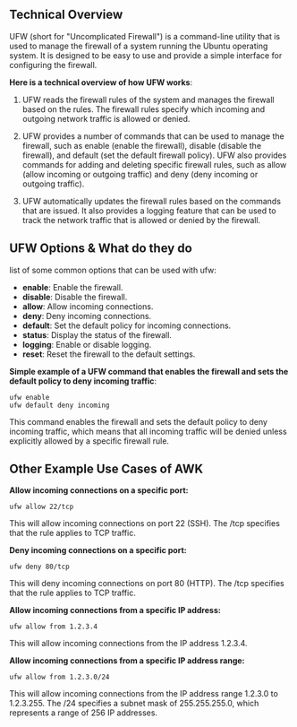 ## Technical Overview

UFW (short for "Uncomplicated Firewall") is a command-line utility that is used to manage the firewall of a system running the Ubuntu operating system. It is designed to be easy to use and provide a simple interface for configuring the firewall.

**Here is a technical overview of how UFW works**:

1. UFW reads the firewall rules of the system and manages the firewall based on the rules. The firewall rules specify which incoming and outgoing network traffic is allowed or denied.

1. UFW provides a number of commands that can be used to manage the firewall, such as enable (enable the firewall), disable (disable the firewall), and default (set the default firewall policy). UFW also provides commands for adding and deleting specific firewall rules, such as allow (allow incoming or outgoing traffic) and deny (deny incoming or outgoing traffic).

1. UFW automatically updates the firewall rules based on the commands that are issued. It also provides a logging feature that can be used to track the network traffic that is allowed or denied by the firewall.

## UFW Options & What do they do

list of some common options that can be used with ufw:

- **enable**: Enable the firewall.
- **disable**: Disable the firewall.
- **allow**: Allow incoming connections.
- **deny**: Deny incoming connections.
- **default**: Set the default policy for incoming connections.
- **status**: Display the status of the firewall.
- **logging**: Enable or disable logging.
- **reset**: Reset the firewall to the default settings.

**Simple example of a UFW command that enables the firewall and sets the default policy to deny incoming traffic**:

```
ufw enable
ufw default deny incoming
```
This command enables the firewall and sets the default policy to deny incoming traffic, which means that all incoming traffic will be denied unless explicitly allowed by a specific firewall rule.

## Other Example Use Cases of AWK

**Allow incoming connections on a specific port:**

```
ufw allow 22/tcp
```
This will allow incoming connections on port 22 (SSH). The /tcp specifies that the rule applies to TCP traffic.

**Deny incoming connections on a specific port:**

```
ufw deny 80/tcp
```
This will deny incoming connections on port 80 (HTTP). The /tcp specifies that the rule applies to TCP traffic.

**Allow incoming connections from a specific IP address:**

```
ufw allow from 1.2.3.4
```
This will allow incoming connections from the IP address 1.2.3.4.


**Allow incoming connections from a specific IP address range:**

```
ufw allow from 1.2.3.0/24
```
This will allow incoming connections from the IP address range 1.2.3.0 to 1.2.3.255. The /24 specifies a subnet mask of 255.255.255.0, which represents a range of 256 IP addresses.


